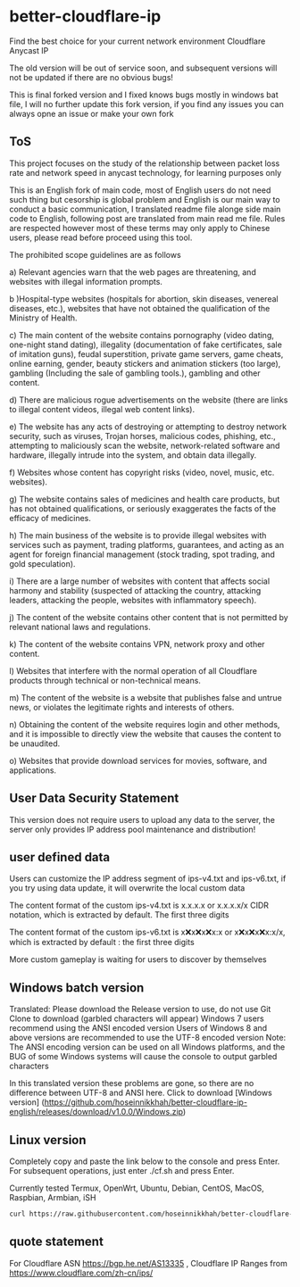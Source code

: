 # better-cloudflare-ip

Find the best choice for your current network environment Cloudflare Anycast IP

The old version will be out of service soon, and subsequent versions will not be updated if there are no obvious bugs!

This is final forked version and I fixed knows bugs mostly in windows bat file, I will no further update this fork version, if you find any issues you can always opne an issue or make your own fork

## ToS

This project focuses on the study of the relationship between packet loss rate and network speed in anycast technology, for learning purposes only

This is an English fork of main code, most of English users do not need such thing but cesorship is global problem and English is our main way to conduct a basic communication, I translated readme file alonge side main code to English, following post are translated from main read me file.
Rules are respected however most of these terms may only apply to Chinese users, please read before proceed using this tool.

The prohibited scope guidelines are as follows

a) Relevant agencies warn that the web pages are threatening, and websites with illegal information prompts.

b )Hospital-type websites (hospitals for abortion, skin diseases, venereal diseases, etc.), websites that have not obtained the qualification of the Ministry of Health.

c) The main content of the website contains pornography (video dating, one-night stand dating), illegality (documentation of fake certificates, sale of imitation guns), feudal superstition, private game servers, game cheats, online earning, gender, beauty stickers and animation stickers (too large), gambling (Including the sale of gambling tools.), gambling and other content.

d) There are malicious rogue advertisements on the website (there are links to illegal content videos, illegal web content links).

e) The website has any acts of destroying or attempting to destroy network security, such as viruses, Trojan horses, malicious codes, phishing, etc., attempting to maliciously scan the website, network-related software and hardware, illegally intrude into the system, and obtain data illegally.

f) Websites whose content has copyright risks (video, novel, music, etc. websites).

g) The website contains sales of medicines and health care products, but has not obtained qualifications, or seriously exaggerates the facts of the efficacy of medicines.

h) The main business of the website is to provide illegal websites with services such as payment, trading platforms, guarantees, and acting as an agent for foreign financial management (stock trading, spot trading, and gold speculation).

i) There are a large number of websites with content that affects social harmony and stability (suspected of attacking the country, attacking leaders, attacking the people, websites with inflammatory speech).

j) The content of the website contains other content that is not permitted by relevant national laws and regulations.

k) The content of the website contains VPN, network proxy and other content.

l) Websites that interfere with the normal operation of all Cloudflare products through technical or non-technical means.

m) The content of the website is a website that publishes false and untrue news, or violates the legitimate rights and interests of others.

n) Obtaining the content of the website requires login and other methods, and it is impossible to directly view the website that causes the content to be unaudited.

o) Websites that provide download services for movies, software, and applications.


## User Data Security Statement

This version does not require users to upload any data to the server, the server only provides IP address pool maintenance and distribution!

## user defined data

Users can customize the IP address segment of ips-v4.txt and ips-v6.txt, if you try using data update, it will overwrite the local custom data

The content format of the custom ips-v4.txt is x.x.x.x or x.x.x.x/x CIDR notation, which is extracted by default. The first three digits

The content format of the custom ips-v6.txt is x:x:x:x:x:x:x:x or x:x:x:x:x:x:x:x/x, which is extracted by default : the first three digits

More custom gameplay is waiting for users to discover by themselves

## Windows batch version

Translated:
Please download the Release version to use, do not use Git Clone to download (garbled characters will appear)
Windows 7 users recommend using the ANSI encoded version
Users of Windows 8 and above versions are recommended to use the UTF-8 encoded version
Note: The ANSI encoding version can be used on all Windows platforms, and the BUG of some Windows systems will cause the console to output garbled characters

In this translated version these problems are gone, so there are no difference between UTF-8 and ANSI here.
Click to download [Windows version] (https://github.com/hoseinnikkhah/better-cloudflare-ip-english/releases/download/v1.0.0/Windows.zip)

## Linux version

Completely copy and paste the link below to the console and press Enter. For subsequent operations, just enter ./cf.sh and press Enter.

Currently tested Termux, OpenWrt, Ubuntu, Debian, CentOS, MacOS, Raspbian, Armbian, iSH

``` bash
curl https://raw.githubusercontent.com/hoseinnikkhah/better-cloudflare-ip-english/master/shell/cf.sh -o cf.sh && chmod +x cf.sh && ./cf.sh
```

## quote statement

For Cloudflare ASN https://bgp.he.net/AS13335 , Cloudflare IP Ranges from https://www.cloudflare.com/zh-cn/ips/

